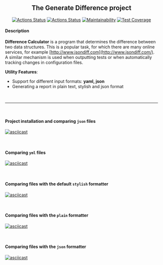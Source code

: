 <div align="center">

  ## The Generate Difference project

  <a href="">[![Actions Status](https://github.com/arzartden/frontend-project-lvl2/workflows/hexlet-check/badge.svg)](https://github.com/arzartden/frontend-project-lvl2/actions/workflows/hexlet-check.yml)</a>
  <a href="">[![Actions Status](https://github.com/arzartden/frontend-project-lvl2/workflows/gendiff/badge.svg)](https://github.com/arzartden/frontend-project-lvl2/actions/workflows/makelint.yml)</a>
  <a href="">[![Maintainability](https://api.codeclimate.com/v1/badges/87590281bca5ba34328c/maintainability)](https://codeclimate.com/github/arzartden/frontend-project-lvl2/maintainability)</a>
  <a href="">[![Test Coverage](https://api.codeclimate.com/v1/badges/87590281bca5ba34328c/test_coverage)](https://codeclimate.com/github/arzartden/frontend-project-lvl2/test_coverage)</a>

</div>

#### Description

**Difference Calculator** is a program that determines the difference between two data structures. This is a popular task, for which there are many online services, for example [http://www.jsondiff.com](http://www.jsondiff.com/). A similar mechanism is used when outputting tests or when automatically tracking changes in configuration files.

  **Utility Features**:

- Support for different input formats: **yaml, json**
- Generating a report in plain text, stylish and json format

<br>

---

<br>

#### Project installation and comparing `json` files

[![asciicast](https://asciinema.org/a/xdyiNjskrhc04xL3ipSmlLnCA.svg)](https://asciinema.org/a/xdyiNjskrhc04xL3ipSmlLnCA)

<br>

#### Comparing `yml` files

[![asciicast](https://asciinema.org/a/JSoiCmUnGgXmtdT1YthgGh3g1.svg)](https://asciinema.org/a/JSoiCmUnGgXmtdT1YthgGh3g1)

<br>

#### Comparing files with the default `stylish` formatter

[![asciicast](https://asciinema.org/a/5Uo5Ma8rRNdiSsTbjJDI3Rmi8.svg)](https://asciinema.org/a/5Uo5Ma8rRNdiSsTbjJDI3Rmi8)

<br>

#### Comparing files with the `plain` formatter

[![asciicast](https://asciinema.org/a/ci2uMuz5LgzlduCLcaSQbhGTk.svg)](https://asciinema.org/a/ci2uMuz5LgzlduCLcaSQbhGTk)

<br>

#### Comparing files with the `json` formatter

[![asciicast](https://asciinema.org/a/E6c8fWKvkjeMxchtzpNe7dsAy.svg)](https://asciinema.org/a/E6c8fWKvkjeMxchtzpNe7dsAy)
